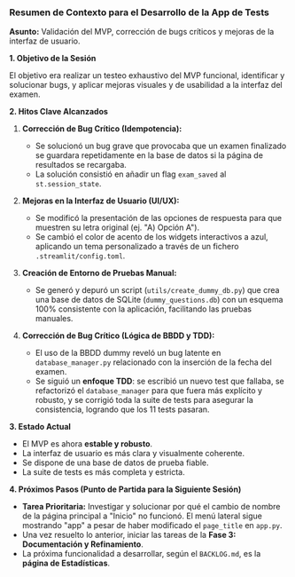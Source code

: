### Resumen de Contexto para el Desarrollo de la App de Tests

**Asunto:** Validación del MVP, corrección de bugs críticos y mejoras de la interfaz de usuario.

**1. Objetivo de la Sesión**

El objetivo era realizar un testeo exhaustivo del MVP funcional, identificar y solucionar bugs, y aplicar mejoras visuales y de usabilidad a la interfaz del examen.

**2. Hitos Clave Alcanzados**

1.  **Corrección de Bug Crítico (Idempotencia):**
    *   Se solucionó un bug grave que provocaba que un examen finalizado se guardara repetidamente en la base de datos si la página de resultados se recargaba.
    *   La solución consistió en añadir un flag `exam_saved` al `st.session_state`.

2.  **Mejoras en la Interfaz de Usuario (UI/UX):**
    *   Se modificó la presentación de las opciones de respuesta para que muestren su letra original (ej. "A) Opción A").
    *   Se cambió el color de acento de los widgets interactivos a azul, aplicando un tema personalizado a través de un fichero `.streamlit/config.toml`.

3.  **Creación de Entorno de Pruebas Manual:**
    *   Se generó y depuró un script (`utils/create_dummy_db.py`) que crea una base de datos de SQLite (`dummy_questions.db`) con un esquema 100% consistente con la aplicación, facilitando las pruebas manuales.

4.  **Corrección de Bug Crítico (Lógica de BBDD y TDD):**
    *   El uso de la BBDD dummy reveló un bug latente en `database_manager.py` relacionado con la inserción de la fecha del examen.
    *   Se siguió un **enfoque TDD**: se escribió un nuevo test que fallaba, se refactorizó el `database_manager` para que fuera más explícito y robusto, y se corrigió toda la suite de tests para asegurar la consistencia, logrando que los 11 tests pasaran.

**3. Estado Actual**

*   El MVP es ahora **estable y robusto**.
*   La interfaz de usuario es más clara y visualmente coherente.
*   Se dispone de una base de datos de prueba fiable.
*   La suite de tests es más completa y estricta.

**4. Próximos Pasos (Punto de Partida para la Siguiente Sesión)**

*   **Tarea Prioritaria:** Investigar y solucionar por qué el cambio de nombre de la página principal a "Inicio" no funcionó. El menú lateral sigue mostrando "app" a pesar de haber modificado el `page_title` en `app.py`.
*   Una vez resuelto lo anterior, iniciar las tareas de la **Fase 3: Documentación y Refinamiento**.
*   La próxima funcionalidad a desarrollar, según el `BACKLOG.md`, es la **página de Estadísticas**.